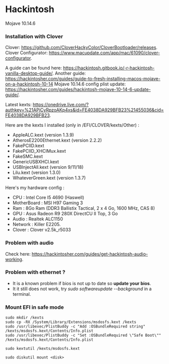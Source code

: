 # Hackintosh
Mojave 10.14.6

### Installation with Clover
Clover: https://github.com/CloverHackyColor/CloverBootloader/releases.   
Clover Configurator: https://www.macupdate.com/app/mac/61090/clover-configurator.   

A guide can be found here: https://hackintosh.gitbook.io/-r-hackintosh-vanilla-desktop-guide/.
Another guide: https://hackintosher.com/guides/guide-to-fresh-installing-macos-mojave-on-a-hackintosh-10-14
Mojave 10.14.6 config plist update: https://hackintosher.com/guides/hackintosh-mojave-10-14-6-update-guide/.   

Latest kexts: https://onedrive.live.com/?authkey=%21APjCyRpzoAKp4xs&id=FE4038DA929BFB23%21455036&cid=FE4038DA929BFB23.

Here are the kexts I installed (only in /EFI/CLOVER/kexts/Other) :     
- AppleALC.kext (version 1.3.9)    
- AtherosE2200Ethernet.kext (version 2.2.2)    
- FakePCIID.kext    
- FakePCIID_XHCIMux.kext     
- FakeSMC.kext      
- GenericUSBXHCI.kext      
- USBInjectAll.kext (version 9/11/18)    
- Lilu.kext (version 1.3.0)
- WhateverGreen.kext (version 1.3.7)     

Here's my hardware config :   
- CPU : Intel Core I5 4690 (Haswell)   
- MotherBoard : MSI H97 Gaming 3    
- Ram : 8Go Ram (DDR3 Ballistix Tactical, 2 x 4 Go, 1600 MHz, CAS 8)    
- GPU : Asus Radeon R9 280X DirectCU II Top, 3 Go     
- Audio : Realtek ALC1150  
- Network : Killer E2205.   
- Clover : Clover v2.5k_r5033    

### Problem with audio
Check here: https://hackintosher.com/guides/get-hackintosh-audio-working.              

### Problem with ethernet ?
- It is a known problem if bios is not up to date so **update your bios**.    
- It it still does not work, try _sudo softwareupdate --background_ in a terminal.    

### Mount EFI in safe mode
```
sudo mkdir /kexts                
sudo cp -RX /System/Library/Extensions/msdosfs.kext /kexts
sudo /usr/libexec/PlistBuddy -c "Add :OSBundleRequired string" /kexts/msdosfs.kext/Contents/Info.plist
sudo /usr/libexec/PlistBuddy -c "Set :OSBundleRequired \"Safe Boot\"" /kexts/msdosfs.kext/Contents/Info.plist
```

```
sudo kextutil /kexts/msdosfs.kext
```

```
sudo diskutil mount <disk>
```
